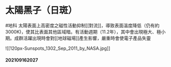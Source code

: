 # 太陽黑子（日斑）
#地科
太陽表面上高密度之磁性活動抑制[[對流]]，導致表面溫度降低（仍有約3000K)，使其比表面其他區域暗。有活動週期（11.2年），其中會出現極大、極小期。成群活躍出現時會對[[地球磁場]]產生影響，嚴重時會使電子產品失靈

![[120px-Sunspots_1302_Sep_2011_by_NASA.jpg]]

#### 202109162027